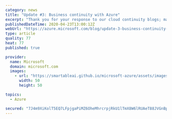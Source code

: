 ```yaml
---
category: news
title: "Update #3: Business continuity with Azure"
excerpt: "Thank you for your response to our cloud continuity blogs; many of you have told us that this information is helpful. We’re committed to providing further posts when we have additional information.\r\n\r\nHere at Microsoft, as most of our company starts the seventh week in changed professional and personal"
publishedDateTime: 2020-04-23T13:00:12Z
webUrl: "https://azure.microsoft.com/blog/update-3-business-continuity-azure/"
type: article
quality: 77
heat: 77
published: true

provider:
  name: Microsoft
  domain: microsoft.com
  images:
    - url: "https://smartableai.github.io/microsoft-azure/assets/images/organizations/microsoft.com-50x50.jpg"
      width: 50
      height: 50

topics:
  - Azure

secured: "7J4m9XiKolT5EQ7LFpjgaPiMZ6OheMhrcrpjRkU1lTmX8W6lRUAeT88JVGnBpIDo1bT4azLjKu2Y6GuwfoiF9u9nWMnfWpwG0PVZSuykh9wyPGqH0JkSmo1AeGmySH144l5I8OI/TJiCu6k132OH456dJ8Wb5L6lvdHRoTXZcqll4geyuYMI/Cf+nTyVk5qT/8kJRMzlIs8fRDt7Zx36YNfJvhMnQW6K1I0ZOL0aI40yxUvdsXc2vYOrCqdulhE+KiGUKUOcjMTE5+ntqbWGcxreyUR3IKXObxON0ycWsZ+JmmWNPACL+DgTj3wVsUKBODmfmRB3W/XHExibqBYxGQ==;f/rDqjL0YGvfceKHZL6wxw=="
---
```


